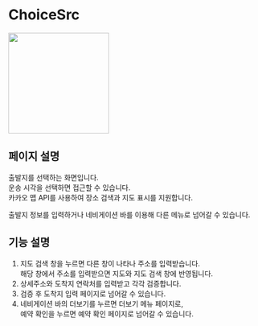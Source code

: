 # ChoiceSrc

<img width="200" src="https://github.com/softeerbootcamp-3rd/Team4-HansalChai/assets/37495809/627eda05-31e1-409f-9d22-a88e77dfb584">

## 페이지 설명
출발지를 선택하는 화면입니다.<br/>
운송 시각을 선택하면 접근할 수 있습니다.<br/>
카카오 맵 API를 사용하여 장소 검색과 지도 표시를 지원합니다.

출발지 정보를 입력하거나 네비게이션 바를 이용해 다른 메뉴로 넘어갈 수 있습니다.

## 기능 설명
1. 지도 검색 창을 누르면 다른 창이 나타나 주소를 입력받습니다.<br/>해당 창에서 주소를 입력받으면 지도와 지도 검색 창에 반영됩니다.
2. 상세주소와 도착지 연락처를 입력받고 각각 검증합니다.
3. 검증 후 도착지 입력 페이지로 넘어갈 수 있습니다.
4. 네비게이션 바의 더보기를 누르면 더보기 메뉴 페이지로,<br/>예약 확인을 누르면 예약 확인 페이지로 넘어갈 수 있습니다.